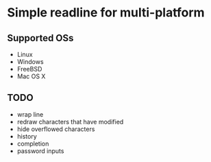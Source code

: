 # Simple readline for multi-platform

## Supported OSs

* Linux
* Windows
* FreeBSD
* Mac OS X

## TODO

* wrap line
* redraw characters that have modified 
* hide overflowed characters
* history
* completion
* password inputs
